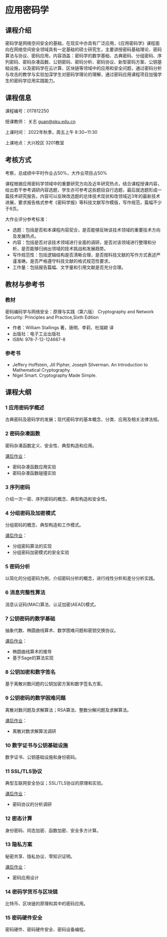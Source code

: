 # 应用密码学

## 课程介绍

密码学是网络空间安全的基础，在现实中亦具有广泛应用，《应用密码学》课程面向在网络空间安全领域具有一定基础的硕士研究生，主要讲授密码基础理论、密码算法与协议、密码应用，内容涵盖：密码学的数学基础、古典密码、分组密码、序列密码、密码杂凑函数、公钥密码、密码分析、密码协议、新型密码方案、公钥基础设施，以及密码学在云计算、区块链等领域中的应用和安全问题，通过密码分析与攻击的教学与实验加深学生对密码学理论的理解，通过密码应用课程项目加强学生的密码学应用实践能力。

## 课程信息

课程编号：017812250

授课教师： 关志 guan@pku.edu.cn

上课时间： 2022年秋季，周五上午 8:30~11:30

上课地点：大兴校区 3201教室

## 考核方式

考察，总成绩中平时作业占50%，大作业项目占50%

课程根据应用密码学领域中的重要研究方向及近年研究热点，结合课程授课内容，给出若干参考调研内容选题，学生亦可参考这些题目自行选题，最后就选题形成一篇技术研究报告，内容可以反映改选题的总体技术现状和改领域近3年的最新技术进展，要求报告格式参考《密码学报》等科技文献写作模版，写作规范，篇幅不少于8页。

大作业评分参考标准：

* 选题：包括是否和本课程内容契合，是否能够反映该技术领域的重要技术方向及发展热点。
* 内容：包括是否对该技术领域进行全面的调研，是否对该领域进行整理和分析，是否能够归纳出领域的技术挑战和发展趋势。
* 写作规范性：包括逻辑结构是否清晰合理，是否按科技文献的写作方式表述严谨准确，是否严格遵守科技文献的格式规范性要求。
* 工作量：包括报告篇幅、文字量和引用文献是否充分合理。

## 教材与参考书

### 教材

密码编码学与网络安全：原理与实践（第六版） Cryptography and Network Security: Principles and Practice,Sixth Edition

* 作者：William Stallings 著，唐明、李莉、杜瑞颖 译
* 出版社：电子工业出版社
* ISBN: 978-7-12-124667-8

### 参考书

* Jeffery Hoffstein, Jill Pipher, Joseph Silverman. An Introduction to Mathematical Cryptography.
* Nigel Smart. Cryptography Made Simple.

## 课程大纲

### 1 应用密码学概述

古典密码及密码学的发展；现代密码学的基本概念、分类、应用及相关法律法规。

### 2  密码杂凑函数

密码杂凑函数定义、安全性、典型构造和应用。

[课后作业](./homework/Assignment2.md "作业2")：

- 密码杂凑函数应用实验
- 密码杂凑函数碰撞实验

### 3 序列密码

介绍一次一密、序列密码的概念、典型构造和安全性。

### 4 分组密码及加密模式

分组密码的概念、典型构造和工作模式。

[课后作业](./homework/Assignment4.md "作业4")：

- 分组密码算法的实现
- 分组密码加密模式的安全实验

### 5 密码分析

以简化的分组密码为例，介绍密码分析的概念，进行线性分析和差分分析实践。

### 6 消息完整性算法

消息认证码(MAC)算法、认证加密(AEAD)模式。

### 7 公钥密码的数学基础

抽象代数、椭圆曲线算术、数学困难问题和密钥交换协议。

[课后作业](./homework/Assignment7.md "作业7")：

- 椭圆曲线算术的推导
- 基于Sage的算法实现

### 8 公钥加密和数字签名

基于离散对数问题的公钥加密方案和数字签名方案。

### 9 公钥密码的数学困难问题

离散对数问题及求解算法；RSA算法、整数分解问题及求解算法。

[课后作业](./homework/Assignment9.md "作业9")：

- 离散对数求解算法调研

### 10 数字证书与公钥基础设施

数字证书、公钥基础设施和身份密码。

### 11 SSL/TLS协议

典型互联网安全协议；SSL/TLS协议的原理和实验。

[课后作业](./homework/Assignment11.md "作业11")：

- 密码协议的分析调研

### 12 密态计算

身份密码、同态加密、函数加密、安全多方计算。

### 13 隐私方案

秘密共享、隐私协议、零知识证明。

[课后作业](./homework/Assignment13.md "作业13")：

- 密码应用设计

### 14 密码学货币与区块链

比特币、区块链的原理和其中的密码应用。

### 15 密码硬件安全

密码硬件、密码硬件安全、密码设备编程。
